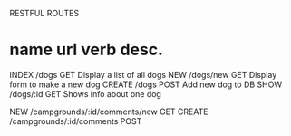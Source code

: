 RESTFUL ROUTES

name          url         verb         desc.
============================================================
INDEX        /dogs        GET        Display a list of all dogs
NEW          /dogs/new    GET        Display form to make a new dog
CREATE       /dogs        POST       Add new dog to DB
SHOW         /dogs/:id    GET        Shows info about one dog

NEW          /campgrounds/:id/comments/new         GET
CREATE       /campgrounds/:id/comments             POST